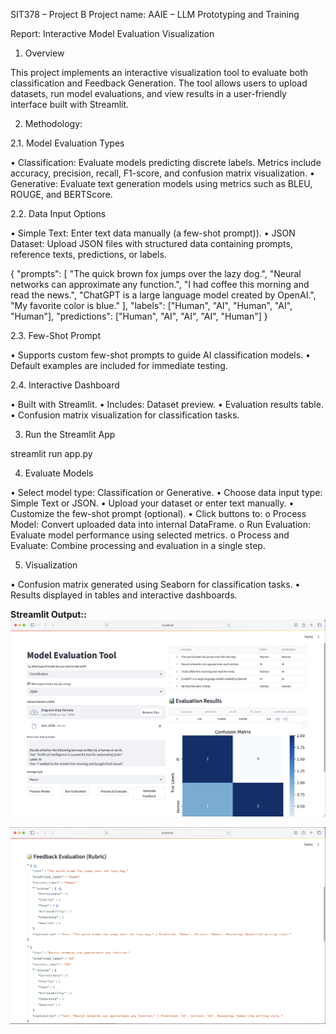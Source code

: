 SIT378 – Project B
Project name: AAIE – LLM Prototyping and Training

 

Report: Interactive Model Evaluation Visualization
 

1.	Overview

This project implements an interactive visualization tool to evaluate both classification and Feedback Generation. The tool allows users to upload datasets, run model evaluations, and view results in a user-friendly interface built with Streamlit.

2.	Methodology:


2.1.	Model Evaluation Types

•	Classification: Evaluate models predicting discrete labels. Metrics include accuracy, precision, recall, F1-score, and confusion matrix visualization.
•	Generative: Evaluate text generation models using metrics such as BLEU, ROUGE, and BERTScore.

2.2.	Data Input Options

•	Simple Text: Enter text data manually (a few-shot prompt)).
•	JSON Dataset: Upload JSON files with structured data containing prompts, reference texts, predictions, or labels.

{
  "prompts": [
    "The quick brown fox jumps over the lazy dog.",
    "Neural networks can approximate any function.",
    "I had coffee this morning and read the news.",
    "ChatGPT is a large language model created by OpenAI.",
    "My favorite color is blue."
  ],
  "labels": ["Human", "AI", "Human", "AI", "Human"],
  "predictions": ["Human", "AI", "AI", "AI", "Human"]
}

2.3.	Few-Shot Prompt

•	Supports custom few-shot prompts to guide AI classification models.
•	Default examples are included for immediate testing.

2.4.	Interactive Dashboard

•	Built with Streamlit.
•	Includes: Dataset preview.
•	Evaluation results table.
•	Confusion matrix visualization for classification tasks.

3.	Run the Streamlit App

streamlit run app.py

4.	Evaluate Models

•	Select model type: Classification or Generative.
•	Choose data input type: Simple Text or JSON.
•	Upload your dataset or enter text manually.
•	Customize the few-shot prompt (optional).
•	Click buttons to:
o	Process Model: Convert uploaded data into internal DataFrame.
o	Run Evaluation: Evaluate model performance using selected metrics.
o	Process and Evaluate: Combine processing and evaluation in a single step.

5.	Visualization

•	Confusion matrix generated using Seaborn for classification tasks.
•	Results displayed in tables and interactive dashboards.

**Streamlit Output::**
<img src="modelprocess_evaluation_output.png" alt="Model Process and Evaluation Output" width="600"><br>

<img src="feedback_generation_output.png" alt="Feedback Generation Output" width="600"><br>